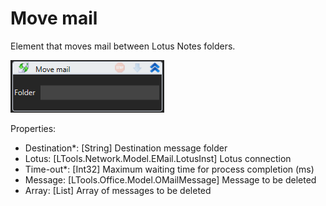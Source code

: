 # Move mail

Element that moves mail between Lotus Notes folders.

![](<../../../../.gitbook/assets/image (178).png>)

Properties:

* Destination\*: \[String] Destination message folder
* Lotus: \[LTools.Network.Model.EMail.LotusInst] Lotus connection
* Time-out\*: \[Int32] Maximum waiting time for process completion (ms)
* Message: \[LTools.Office.Model.OMailMessage] Message to be deleted
* Array: \[List] Array of messages to be deleted
